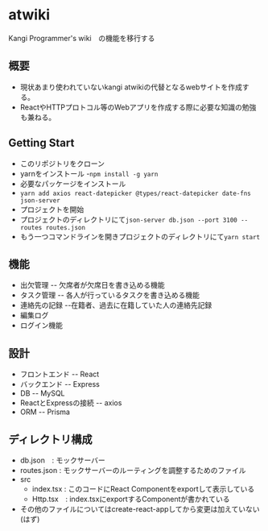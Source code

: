 # atwiki
Kangi Programmer's wiki　の機能を移行する
## 概要
- 現状あまり使われていないkangi atwikiの代替となるwebサイトを作成する。
- ReactやHTTPプロトコル等のWebアプリを作成する際に必要な知識の勉強も兼ねる。
## Getting Start
- このリポジトリをクローン
- yarnをインストール
-`npm install -g yarn`
- 必要なパッケージをインストール
- `yarn add axios react-datepicker @types/react-datepicker date-fns json-server`
- プロジェクトを開始
- プロジェクトのディレクトリにて`json-server db.json --port 3100 --routes routes.json`
- もう一つコマンドラインを開きプロジェクトのディレクトリにて`yarn start`
## 機能
- 出欠管理
-- 欠席者が欠席日を書き込める機能
- タスク管理
-- 各人が行っているタスクを書き込める機能
- 連絡先の記録
--在籍者、過去に在籍していた人の連絡先記録
- 編集ログ
- ログイン機能
## 設計
- フロントエンド
-- React
- バックエンド
-- Express
- DB
-- MySQL
- ReactとExpressの接続
-- axios
- ORM
-- Prisma
## ディレクトリ構成
- db.json　: モックサーバー                   
- routes.json : モックサーバーのルーティングを調整するためのファイル
- src
  - index.tsx : このコードにReact Componentをexportして表示している
  - Http.tsx　: index.tsxにexportするComponentが書かれている
- その他のファイルについてはcreate-react-appしてから変更は加えていない(はず)
